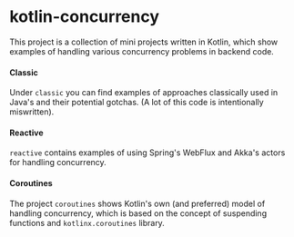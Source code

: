 # kotlin-concurrency
This project is a collection of mini projects written in Kotlin,
which show examples of handling various concurrency problems in backend code.

#### Classic
Under `classic` you can find examples of approaches classically used in Java's and their potential gotchas.
(A lot of this code is intentionally miswritten).

#### Reactive
`reactive` contains examples of using Spring's WebFlux and Akka's actors for handling concurrency.

#### Coroutines
The project `coroutines` shows Kotlin's own (and preferred) model of handling concurrency, 
which is based on the concept of suspending functions and `kotlinx.coroutines` library.

